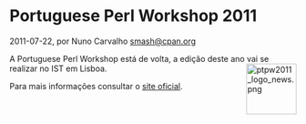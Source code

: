 
# Portuguese Perl Workshop 2011

 2011-07-22, por Nuno Carvalho <smash@cpan.org>

A Portuguese Perl Workshop está de volta, a edição deste ano vai se realizar no IST em Lisboa.<img alt="ptpw2011_logo_news.png" src="http://perl.pt/ptpw2011_logo_news.png" width="88" height="89" class="mt-image-right" style="float: right; margin: 0 0 20px 20px;" /><div>Para mais informações consultar o <a href="http://workshop.perl.pt/ptpw2011">site oficial</a>.</div>
